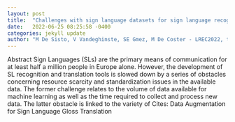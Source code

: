 ```yaml
---
layout: post
title:  "Challenges with sign language datasets for sign language recognition and translation"
date:   2022-06-25 08:25:58 -0400
categories: jekyll update
author: "M De Sisto, V Vandeghinste, SE Gmez, M De Coster - LREC2022, the 13th , 2022"
---
```

Abstract Sign Languages (SLs) are the primary means of communication for at least half a million people in Europe alone. However, the development of SL recognition and translation tools is slowed down by a series of obstacles concerning resource scarcity and standardization issues in the available data. The former challenge relates to the volume of data available for machine learning as well as the time required to collect and process new data. The latter obstacle is linked to the variety of 
Cites: Data Augmentation for Sign Language Gloss Translation